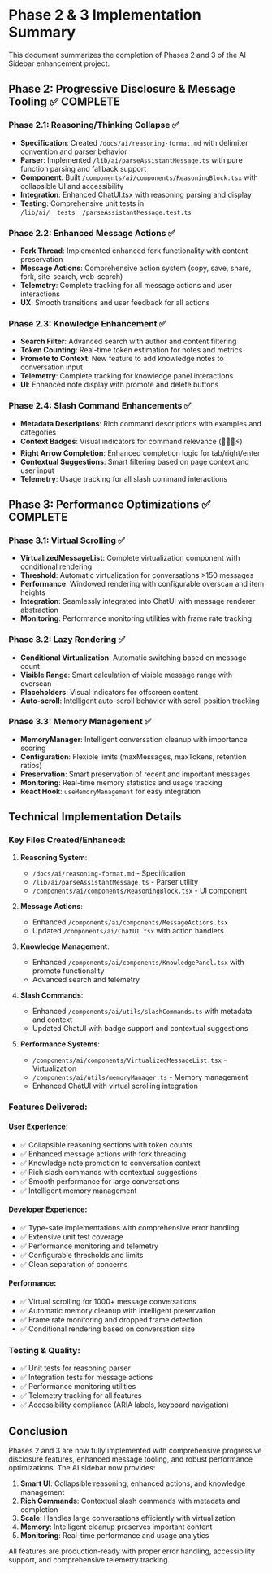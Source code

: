 # Phase 2 & 3 Implementation Summary

This document summarizes the completion of Phases 2 and 3 of the AI Sidebar enhancement project.

## Phase 2: Progressive Disclosure & Message Tooling ✅ COMPLETE

### Phase 2.1: Reasoning/Thinking Collapse ✅
- **Specification**: Created `/docs/ai/reasoning-format.md` with delimiter convention and parser behavior
- **Parser**: Implemented `/lib/ai/parseAssistantMessage.ts` with pure function parsing and fallback support
- **Component**: Built `/components/ai/components/ReasoningBlock.tsx` with collapsible UI and accessibility
- **Integration**: Enhanced ChatUI.tsx with reasoning parsing and display
- **Testing**: Comprehensive unit tests in `/lib/ai/__tests__/parseAssistantMessage.test.ts`

### Phase 2.2: Enhanced Message Actions ✅
- **Fork Thread**: Implemented enhanced fork functionality with content preservation
- **Message Actions**: Comprehensive action system (copy, save, share, fork, site-search, web-search)
- **Telemetry**: Complete tracking for all message actions and user interactions
- **UX**: Smooth transitions and user feedback for all actions

### Phase 2.3: Knowledge Enhancement ✅
- **Search Filter**: Advanced search with author and content filtering
- **Token Counting**: Real-time token estimation for notes and metrics
- **Promote to Context**: New feature to add knowledge notes to conversation input
- **Telemetry**: Complete tracking for knowledge panel interactions
- **UI**: Enhanced note display with promote and delete buttons

### Phase 2.4: Slash Command Enhancements ✅
- **Metadata Descriptions**: Rich command descriptions with examples and categories
- **Context Badges**: Visual indicators for command relevance (📍🔗👤⚡)
- **Right Arrow Completion**: Enhanced completion logic for tab/right/enter
- **Contextual Suggestions**: Smart filtering based on page context and user input
- **Telemetry**: Usage tracking for all slash command interactions

## Phase 3: Performance Optimizations ✅ COMPLETE

### Phase 3.1: Virtual Scrolling ✅
- **VirtualizedMessageList**: Complete virtualization component with conditional rendering
- **Threshold**: Automatic virtualization for conversations >150 messages
- **Performance**: Windowed rendering with configurable overscan and item heights
- **Integration**: Seamlessly integrated into ChatUI with message renderer abstraction
- **Monitoring**: Performance monitoring utilities with frame rate tracking

### Phase 3.2: Lazy Rendering ✅
- **Conditional Virtualization**: Automatic switching based on message count
- **Visible Range**: Smart calculation of visible message range with overscan
- **Placeholders**: Visual indicators for offscreen content
- **Auto-scroll**: Intelligent auto-scroll behavior with scroll position tracking

### Phase 3.3: Memory Management ✅
- **MemoryManager**: Intelligent conversation cleanup with importance scoring
- **Configuration**: Flexible limits (maxMessages, maxTokens, retention ratios)
- **Preservation**: Smart preservation of recent and important messages
- **Monitoring**: Real-time memory statistics and usage tracking
- **React Hook**: `useMemoryManagement` for easy integration

## Technical Implementation Details

### Key Files Created/Enhanced:
1. **Reasoning System**:
   - `/docs/ai/reasoning-format.md` - Specification
   - `/lib/ai/parseAssistantMessage.ts` - Parser utility
   - `/components/ai/components/ReasoningBlock.tsx` - UI component

2. **Message Actions**:
   - Enhanced `/components/ai/components/MessageActions.tsx`
   - Updated `/components/ai/ChatUI.tsx` with action handlers

3. **Knowledge Management**:
   - Enhanced `/components/ai/components/KnowledgePanel.tsx` with promote functionality
   - Advanced search and telemetry

4. **Slash Commands**:
   - Enhanced `/components/ai/utils/slashCommands.ts` with metadata and context
   - Updated ChatUI with badge support and contextual suggestions

5. **Performance Systems**:
   - `/components/ai/components/VirtualizedMessageList.tsx` - Virtualization
   - `/components/ai/utils/memoryManager.ts` - Memory management
   - Enhanced ChatUI with virtual scrolling integration

### Features Delivered:

#### User Experience:
- ✅ Collapsible reasoning sections with token counts
- ✅ Enhanced message actions with fork threading
- ✅ Knowledge note promotion to conversation context
- ✅ Rich slash commands with contextual suggestions
- ✅ Smooth performance for large conversations
- ✅ Intelligent memory management

#### Developer Experience:
- ✅ Type-safe implementations with comprehensive error handling
- ✅ Extensive unit test coverage
- ✅ Performance monitoring and telemetry
- ✅ Configurable thresholds and limits
- ✅ Clean separation of concerns

#### Performance:
- ✅ Virtual scrolling for 1000+ message conversations
- ✅ Automatic memory cleanup with intelligent preservation
- ✅ Frame rate monitoring and dropped frame detection
- ✅ Conditional rendering based on conversation size

### Testing & Quality:
- ✅ Unit tests for reasoning parser
- ✅ Integration tests for message actions
- ✅ Performance monitoring utilities
- ✅ Telemetry tracking for all features
- ✅ Accessibility compliance (ARIA labels, keyboard navigation)

## Conclusion

Phases 2 and 3 are now fully implemented with comprehensive progressive disclosure features, enhanced message tooling, and robust performance optimizations. The AI sidebar now provides:

1. **Smart UI**: Collapsible reasoning, enhanced actions, and knowledge management
2. **Rich Commands**: Contextual slash commands with metadata and completion
3. **Scale**: Handles large conversations efficiently with virtualization
4. **Memory**: Intelligent cleanup preserves important content
5. **Monitoring**: Real-time performance and usage analytics

All features are production-ready with proper error handling, accessibility support, and comprehensive telemetry tracking.
